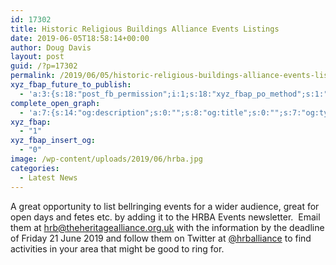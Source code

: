 ```yaml
---
id: 17302
title: Historic Religious Buildings Alliance Events Listings
date: 2019-06-05T18:58:14+00:00
author: Doug Davis
layout: post
guid: /?p=17302
permalink: /2019/06/05/historic-religious-buildings-alliance-events-listings/
xyz_fbap_future_to_publish:
  - 'a:3:{s:18:"post_fb_permission";i:1;s:18:"xyz_fbap_po_method";s:1:"2";s:16:"xyz_fbap_message";s:62:"News item added to the CCCBR website: {POST_TITLE} {PERMALINK}";}'
complete_open_graph:
  - 'a:7:{s:14:"og:description";s:0:"";s:8:"og:title";s:0:"";s:7:"og:type";s:0:"";s:12:"twitter:card";s:7:"summary";s:15:"twitter:creator";s:0:"";s:19:"twitter:description";s:0:"";s:8:"og:image";s:5:"17304";}'
xyz_fbap:
  - "1"
xyz_fbap_insert_og:
  - "0"
image: /wp-content/uploads/2019/06/hrba.jpg
categories:
  - Latest News
---
```

A great opportunity to list bellringing events for a wider audience, great for open days and fetes etc. by adding it to the HRBA Events newsletter.  Email them at [hrb@theheritagealliance.org.uk](mailto:hrb@theheritagealliance.org.uk "Send an email to hrb@theheritagealliance.org.uk") with the information by the deadline of Friday 21 June 2019 and follow them on Twitter at <a href="https://twitter.com/hrballiance" target="_blank" rel="noopener noreferrer">@hrballiance</a> to find activities in your area that might be good to ring for.
